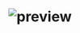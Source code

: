 # ![preview](https://github.com/helenmartins4511/Nlw-Space-Time/assets/140514387/3369fcc1-9ab9-4dd6-9bca-5394910cdd2e)
